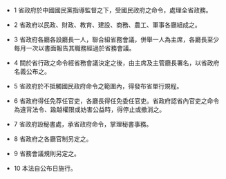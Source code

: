 * 1 省政府於中國國民黨指導監督之下，受國民政府之命令，處理全省政務。

* 2 省政府以民政、財政、教育、建設、商務、農工、軍事各廳組成之。

* 3 省政府各廳各設廳長一人，聯合組省務會議，併舉一人為主席，各廳長至少每月一次以書面報告其職務經過於省務會議。

* 4 關於省行政之命令經省務會議決定之後，由主席及主管廳長署名，以省政府名義公布之。

* 5 省政府於不抵觸國民政府命令之範圍內，得發布省單行規程。

* 6 省政府得任免荐任官吏，各廳長得任免委任官吏。省政府認省內官吏之命令為違背法令、踰越權限或妨害公益時，得停止或撤消之。

* 7 省政府設秘書處，承省政府命令，掌理秘書事務。

* 8 省政府之各廳官制另定之。

* 9 省務會議規則另定之。

* 10 本法自公布日施行。

